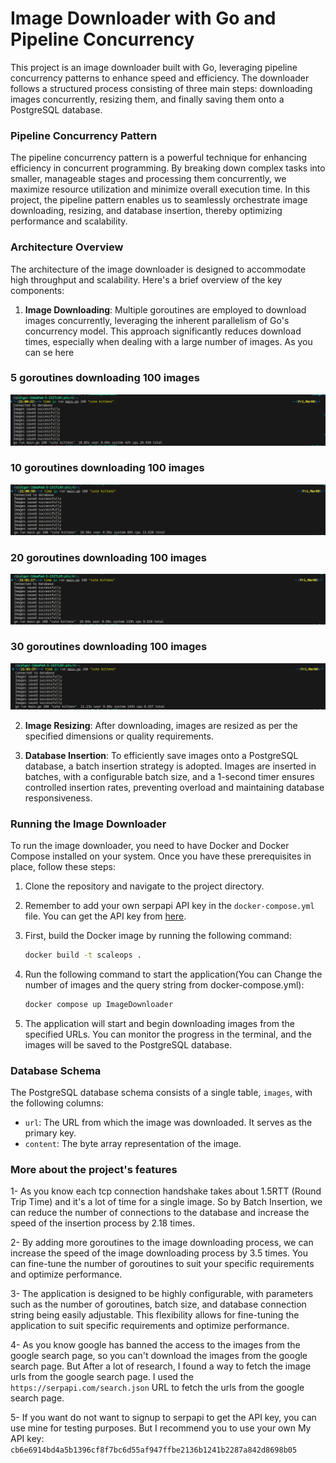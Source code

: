 Image Downloader with Go and Pipeline Concurrency
=================================================

This project is an image downloader built with Go, leveraging pipeline concurrency patterns to enhance speed and efficiency. The downloader follows a structured process consisting of three main steps: downloading images concurrently, resizing them, and finally saving them onto a PostgreSQL database.

### Pipeline Concurrency Pattern

The pipeline concurrency pattern is a powerful technique for enhancing efficiency in concurrent programming. By breaking down complex tasks into smaller, manageable stages and processing them concurrently, we maximize resource utilization and minimize overall execution time. In this project, the pipeline pattern enables us to seamlessly orchestrate image downloading, resizing, and database insertion, thereby optimizing performance and scalability.

### Architecture Overview

The architecture of the image downloader is designed to accommodate high throughput and scalability. Here's a brief overview of the key components:

1.  **Image Downloading**: Multiple goroutines are employed to download images concurrently, leveraging the inherent parallelism of Go's concurrency model. This approach significantly reduces download times, especially when dealing with a large number of images. As you can se here


### 5 goroutines downloading 100 images
![Image Downloading](benchmark/1.png "5 goroutines downloading 100 images")


### 10 goroutines downloading 100 images
![Image Downloading](benchmark/2.png "10 goroutines downloading 100 images")


### 20 goroutines downloading 100 images
![Image Downloading](benchmark/3.png "20 goroutines downloading 100 images")


### 30 goroutines downloading 100 images
![Image Downloading](benchmark/4.png "30 goroutines downloading 100 images")
    
2.  **Image Resizing**: After downloading, images are resized as per the specified dimensions or quality requirements.
    
3.  **Database Insertion**: To efficiently save images onto a PostgreSQL database, a batch insertion strategy is adopted. Images are inserted in batches, with a configurable batch size, and a 1-second timer ensures controlled insertion rates, preventing overload and maintaining database responsiveness.


### Running the Image Downloader

To run the image downloader, you need to have Docker and Docker Compose installed on your system. Once you have these prerequisites in place, follow these steps:

1.  Clone the repository and navigate to the project directory.
2.  Remember to add your own serpapi API key in the `docker-compose.yml` file. You can get the API key from [here](https://serpapi.com/).
3.  First, build the Docker image by running the following command:

    ```bash
    docker build -t scaleops .
    ```
4.  Run the following command to start the application(You can Change the number of images and the query string from docker-compose.yml):

    ```bash
    docker compose up ImageDownloader
    ```

5.  The application will start and begin downloading images from the specified URLs. You can monitor the progress in the terminal, and the images will be saved to the PostgreSQL database.


### Database Schema

The PostgreSQL database schema consists of a single table, `images`, with the following columns:    

-   `url`: The URL from which the image was downloaded. It serves as the primary key.
-   `content`: The byte array representation of the image.


### More about the project's features

1- As you know each tcp connection handshake takes about 1.5RTT (Round Trip Time) and it's a lot of time for a single image. So by Batch Insertion, we can reduce the number of connections to the database and increase the speed of the insertion process by 2.18 times.

2- By adding more goroutines to the image downloading process, we can increase the speed of the image downloading process by 3.5 times. You can fine-tune the number of goroutines to suit your specific requirements and optimize performance.

3- The application is designed to be highly configurable, with parameters such as the number of goroutines, batch size, and database connection string being easily adjustable. This flexibility allows for fine-tuning the application to suit specific requirements and optimize performance.

4- As you know google has banned the access to the images from the google search page, so you can't download the images from the google search page. But After a lot of research, I found a way to fetch the image urls from the google search page. I used the `https://serpapi.com/search.json` URL to fetch the urls from the google search page.

5- If you want do not want to signup to serpapi to get the API key, you can use mine for testing purposes. But I recommend you to use your own
My API key: `cb6e6914bd4a5b1396cf8f7bc6d55af947ffbe2136b1241b2287a842d8698b05`
